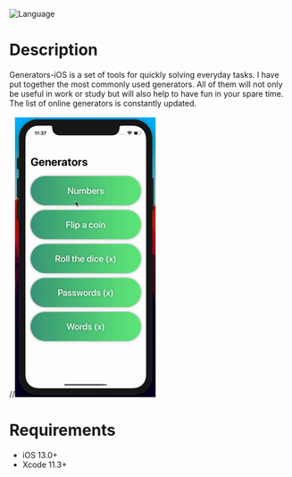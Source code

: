 ![Language](https://img.shields.io/badge/swift-5.1.3-brightgreen.svg)

# Description
Generators-iOS is a set of tools for quickly solving everyday tasks. I have put together the most commonly used generators. All of them will not only be useful in work or study but will also help to have fun in your spare time. The list of online generators is constantly updated.
<br><br>
//![Generators-iOS Demo](Demo/demo.gif)

# Requirements

* iOS 13.0+
* Xcode 11.3+
